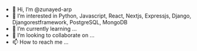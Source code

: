- 👋 Hi, I’m @zunayed-arp
- 👀 I’m interested in Python, Javascript, React, Nextjs, Expressjs, Django, Djangorestframework, PostgreSQL, MongoDB
- 🌱 I’m currently learning ...
- 💞️ I’m looking to collaborate on ...
- 📫 How to reach me ...

<!---
zunayed-arp/zunayed-arp is a ✨ special ✨ repository because its `README.md` (this file) appears on your GitHub profile.
You can click the Preview link to take a look at your changes.
--->
